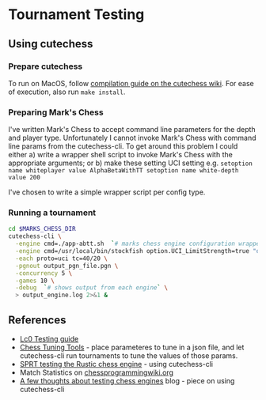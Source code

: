 # Tournament Testing

## Using cutechess
### Prepare cutechess
To run on MacOS, follow [compilation guide on the cutechess wiki](https://github.com/cutechess/cutechess/wiki/Building-from-source#macos).  For ease of execution, also run `make install`.

### Preparing Mark's Chess
I've written Mark's Chess to accept command line parameters for the depth and player type.  Unfortunately I cannot 
invoke Mark's Chess with command line params from the cutechess-cli.  To get around this problem I could either 
a) write a wrapper shell script to invoke Mark's Chess with the appropriate arguments; or 
b) make these setting UCI setting
e.g. 
`
setoption name whiteplayer value AlphaBetaWithTT
setoption name white-depth value 200
`

I've chosen to write a simple wrapper script per config type.

### Running a tournament

```bash
cd $MARKS_CHESS_DIR
cutechess-cli \
  -engine cmd=./app-abtt.sh  `# marks chess engine configuration wrapped in a shell script` \
  -engine cmd=/usr/local/bin/stockfish option.UCI_LimitStrength=true "option.Use NNUE=false" `# have stockfish run at about 1350 ELO` \
  -each proto=uci tc=40/20 \
  -pgnout output_pgn_file.pgn \
  -concurrency 5 \
  -games 10 \
  -debug  `# shows output from each engine` \
  > output_engine.log 2>&1 &
```

## References
* [Lc0 Testing guide](https://lczero.org/dev/wiki/testing-guide/)
* [Chess Tuning Tools](https://chess-tuning-tools.readthedocs.io/en/latest/index.html) - place parameteres to tune in a json file, and let cutechess-cli run tournaments to tune the values of those params.
* [SPRT testing the Rustic chess engine](https://rustic-chess.org/progress/sprt_testing.html) - using cutechess-cli
* Match Statistics on [chessprogrammingwiki.org](https://www.chessprogramming.org/Match_Statistics)
* [A few thoughts about testing chess engines](https://tearth.dev/posts/a-few-thoughts-about-testing-chess-engines/) blog - piece on using cutechess-cli